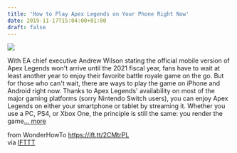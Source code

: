 ```yaml
---
title: 'How to Play Apex Legends on Your Phone Right Now'
date: 2019-11-17T15:04:00+01:00
draft: false
---
```


[![](https://img.wonderhowto.com/img/39/48/63708648822004/0/play-apex-legends-your-phone-right-now.1280x600.jpg)](https://smartphones.gadgethacks.com/how-to/play-apex-legends-your-phone-right-now-0204443/)

With EA chief executive Andrew Wilson stating the official mobile version of Apex Legends won't arrive until the 2021 fiscal year, fans have to wait at least another year to enjoy their favorite battle royale game on the go. But for those who can't wait, there are ways to play the game on iPhone and Android right now. Thanks to Apex Legends' availability on most of the major gaming platforms (sorry Nintendo Switch users), you can enjoy Apex Legends on either your smartphone or tablet by streaming it. Whether you use a PC, PS4, or Xbox One, the principle is still the same: you render the game[... more](https://smartphones.gadgethacks.com/how-to/play-apex-legends-your-phone-right-now-0204443/)

  
  
from WonderHowTo https://ift.tt/2CMtrPL  
via [IFTTT](https://ifttt.com/?ref=da&site=blogger)